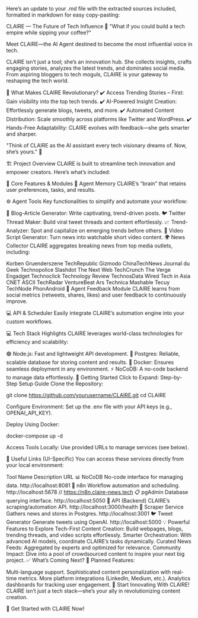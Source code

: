 Here’s an update to your .md file with the extracted sources included, formatted in markdown for easy copy-pasting:

CLAIRE — The Future of Tech Influence 🌟
"What if you could build a tech empire while sipping your coffee?"

Meet CLAIRE—the AI Agent destined to become the most influential voice in tech.

CLAIRE isn’t just a tool; she’s an innovation hub. She collects insights, crafts engaging stories, analyzes the latest trends, and dominates social media. From aspiring bloggers to tech moguls, CLAIRE is your gateway to reshaping the tech world.

🚀 What Makes CLAIRE Revolutionary?
✔️ Access Trending Stories – First: Gain visibility into the top tech trends.
✔️ AI-Powered Insight Creation: Effortlessly generate blogs, tweets, and more.
✔️ Automated Content Distribution: Scale smoothly across platforms like Twitter and WordPress.
✔️ Hands-Free Adaptability: CLAIRE evolves with feedback—she gets smarter and sharper.

"Think of CLAIRE as the AI assistant every tech visionary dreams of. Now, she’s yours." 🤖

🏗️ Project Overview
CLAIRE is built to streamline tech innovation and empower creators. Here’s what’s included:

🔧 Core Features & Modules
🧠 Agent Memory
CLAIRE’s “brain” that retains user preferences, tasks, and results.

⚙️ Agent Tools
Key functionalities to simplify and automate your workflow:

📝 Blog-Article Generator: Write captivating, trend-driven posts.
🐦 Twitter Thread Maker: Build viral tweet threads and content effortlessly.
📈 Trend-Analyzer: Spot and capitalize on emerging trends before others.
🎥 Video Script Generator: Turn news into watchable short video content.
🌍 News Collector
CLAIRE aggregates breaking news from top media outlets, including:

Korben
Gruenderszene
TechRepublic
Gizmodo
ChinaTechNews
Journal du Geek
Technopolice
Slashdot
The Next Web
TechCrunch
The Verge
Engadget
Technoclick
Technology Review
TechnosData
Wired
Tech in Asia
CNET
ASCII
TechRadar
VentureBeat
Ars Technica
Mashable
Tecuy
TechNode
PhonAndroid
🔄 Agent Feedback Module
CLAIRE learns from social metrics (retweets, shares, likes) and user feedback to continuously improve.

💻 API & Scheduler
Easily integrate CLAIRE’s automation engine into your custom workflows.

💻 Tech Stack Highlights
CLAIRE leverages world-class technologies for efficiency and scalability:

🟢 Node.js: Fast and lightweight API development.
🐘 Postgres: Reliable, scalable database for storing content and results.
🐋 Docker: Ensures seamless deployment in any environment.
⚡ NoCoDB: A no-code backend to manage data effortlessly.
🌟 Getting Started
Click to Expand: Step-by-Step Setup Guide
Clone the Repository:

git clone https://github.com/yourusername/CLAIRE.git
cd CLAIRE

Configure Environment:
Set up the .env file with your API keys (e.g., OPENAI_API_KEY).

Deploy Using Docker:

docker-compose up -d

Access Tools Locally:
Use provided URLs to manage services (see below).

📎 Useful Links (UI-Specific)
You can access these services directly from your local environment:

Tool Name	Description	URL
📊 NoCoDB	No-code interface for managing data.	http://localhost:8081
🔁 n8n	Workflow automation and scheduling.	http://localhost:5678 // https://n8n.claire-news.tech
📋 pgAdmin	Database querying interface.	http://localhost:5050
🔧 API (Backend)	CLAIRE’s scraping/automation API.	http://localhost:3000/health
📰 Scraper Service	Gathers news and stores in Postgres.	http://localhost:3001
🐦 Tweet Generator	Generate tweets using OpenAI.	http://localhost:5000
💡 Powerful Features to Explore
Tech-First Content Creation: Build webpages, blogs, trending threads, and video scripts effortlessly.
Smarter Orchestration: With advanced AI models, coordinate CLAIRE’s tasks dynamically.
Curated News Feeds: Aggregated by experts and optimized for relevance.
Community Impact: Dive into a pool of crowdsourced content to inspire your next big project.
✅ What’s Coming Next?
🔮 Planned Features:

Multi-language support.
Sophisticated content personalization with real-time metrics.
More platform integrations (LinkedIn, Medium, etc.).
Analytics dashboards for tracking user engagement.
📢 Start Innovating With CLAIRE!
CLAIRE isn’t just a tech stack—she’s your ally in revolutionizing content creation.

🎯 Get Started with CLAIRE Now!